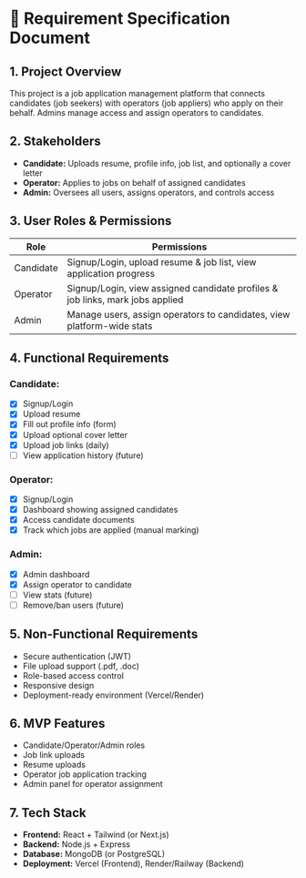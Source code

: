 # 🧾 Requirement Specification Document

## 1. Project Overview
This project is a job application management platform that connects candidates (job seekers) with operators (job appliers) who apply on their behalf. Admins manage access and assign operators to candidates.

## 2. Stakeholders
- **Candidate:** Uploads resume, profile info, job list, and optionally a cover letter
- **Operator:** Applies to jobs on behalf of assigned candidates
- **Admin:** Oversees all users, assigns operators, and controls access

## 3. User Roles & Permissions

| Role     | Permissions                                                                 |
|----------|------------------------------------------------------------------------------|
| Candidate | Signup/Login, upload resume & job list, view application progress          |
| Operator | Signup/Login, view assigned candidate profiles & job links, mark jobs applied |
| Admin    | Manage users, assign operators to candidates, view platform-wide stats      |

## 4. Functional Requirements

### Candidate:
- [x] Signup/Login
- [x] Upload resume
- [x] Fill out profile info (form)
- [x] Upload optional cover letter
- [x] Upload job links (daily)
- [ ] View application history (future)

### Operator:
- [x] Signup/Login
- [x] Dashboard showing assigned candidates
- [x] Access candidate documents
- [x] Track which jobs are applied (manual marking)

### Admin:
- [x] Admin dashboard
- [x] Assign operator to candidate
- [ ] View stats (future)
- [ ] Remove/ban users (future)

## 5. Non-Functional Requirements
- Secure authentication (JWT)
- File upload support (.pdf, .doc)
- Role-based access control
- Responsive design
- Deployment-ready environment (Vercel/Render)

## 6. MVP Features
- Candidate/Operator/Admin roles
- Job link uploads
- Resume uploads
- Operator job application tracking
- Admin panel for operator assignment

## 7. Tech Stack
- **Frontend:** React + Tailwind (or Next.js)
- **Backend:** Node.js + Express
- **Database:** MongoDB (or PostgreSQL)
- **Deployment:** Vercel (Frontend), Render/Railway (Backend)

